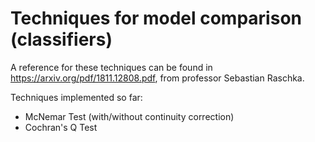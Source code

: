 # Techniques for model comparison (classifiers)

A reference for these techniques can be found in https://arxiv.org/pdf/1811.12808.pdf, from professor Sebastian Raschka.

Techniques implemented so far:
* McNemar Test (with/without continuity correction)
* Cochran's Q Test